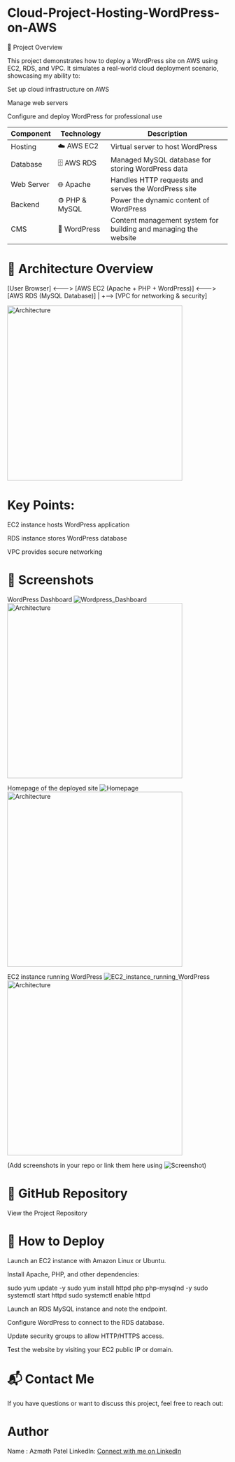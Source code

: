 # Cloud-Project-Hosting-WordPress-on-AWS
🚀 Project Overview

This project demonstrates how to deploy a WordPress site on AWS using EC2, RDS, and VPC. It simulates a real-world cloud deployment scenario, showcasing my ability to:

Set up cloud infrastructure on AWS

Manage web servers

Configure and deploy WordPress for professional use




| Component  | Technology     | Description                                                     |
| ---------- | -------------- | --------------------------------------------------------------- |
| Hosting    | ☁️ AWS EC2     | Virtual server to host WordPress                                |
| Database   | 🗄️ AWS RDS     | Managed MySQL database for storing WordPress data               |
| Web Server | 🌐 Apache      | Handles HTTP requests and serves the WordPress site             |
| Backend    | ⚙️ PHP & MySQL | Power the dynamic content of WordPress                          |
| CMS        | 🎨 WordPress   | Content management system for building and managing the website |



# 📌 Architecture Overview
[User Browser] <---> [AWS EC2 (Apache + PHP + WordPress)] <---> [AWS RDS (MySQL Database)]
                   |
                   +--> [VPC for networking & security]

                   
<img src="Architecture.png" alt="Architecture" width="400"/>


# Key Points:

EC2 instance hosts WordPress application

RDS instance stores WordPress database

VPC provides secure networking

# 📸 Screenshots

WordPress Dashboard
![Wordpress_Dashboard](Wordpress_Dashboard.png)
<img src="Architecture.png" alt="Architecture" width="400"/>

Homepage of the deployed site
![Homepage](Homepage.png)
<img src="Architecture.png" alt="Architecture" width="400"/>

EC2 instance running WordPress
![EC2_instance_running_WordPress](EC2_instance_running_WordPress.png)
<img src="Architecture.png" alt="Architecture" width="400"/>

(Add screenshots in your repo or link them here using ![Screenshot](path-to-image))

# 🔗 GitHub Repository

View the Project Repository




# 📖 How to Deploy 

Launch an EC2 instance with Amazon Linux or Ubuntu.

Install Apache, PHP, and other dependencies:

sudo yum update -y
sudo yum install httpd php php-mysqlnd -y
sudo systemctl start httpd
sudo systemctl enable httpd


Launch an RDS MySQL instance and note the endpoint.

Configure WordPress to connect to the RDS database.

Update security groups to allow HTTP/HTTPS access.

Test the website by visiting your EC2 public IP or domain.


# 📬 Contact Me

If you have questions or want to discuss this project, feel free to reach out:


# Author
Name : Azmath Patel
LinkedIn: [Connect with me on LinkedIn](https://www.linkedin.com/in/azmath-patel-software-engineer/)





